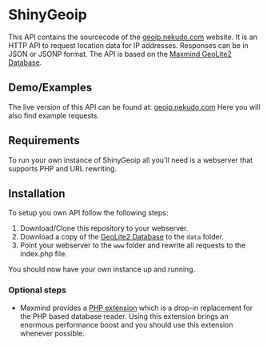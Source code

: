 ShinyGeoip
=====

This API contains the sourcecode of the [geoip.nekudo.com](http://geoip.nekudo.com) website. It is an HTTP API to
request location data for IP addresses. Responses can be in JSON or JSONP format.
The API is based on the [Maxmind GeoLite2 Database](http://dev.maxmind.com/geoip/geoip2/geolite2/).

## Demo/Examples
The live version of this API can be found at: [geoip.nekudo.com](http://geoip.nekudo.com)
Here you will also find example requests.
 
## Requirements
To run your own instance of ShinyGeoip all you'll need is a webserver that supports PHP and URL rewriting.

## Installation
To setup you own API follow the following steps:

1. Download/Clone this repository to your webserver.
2. Download a copy of the [GeoLite2 Database](http://dev.maxmind.com/geoip/geoip2/geolite2/) to the ```data``` folder.
3. Point your webserver to the ```www``` folder and rewrite all requests to the index.php file.

You should now have your own instance up and running.

### Optional steps

* Maxmind provides a [PHP extension](http://maxmind.github.io/GeoIP2-php/) which is a drop-in replacement for the
PHP based database reader. Using this extension brings an enormous performance boost and you should use this extension
whenever possible.
